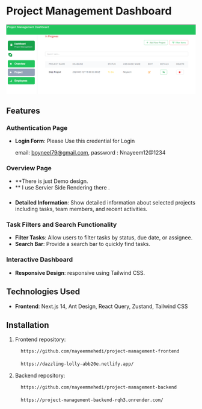 # Project Management Dashboard

![Project Management Dashboard](dashboard.png)



## Features

### Authentication Page
- **Login Form**: Please Use this credential for Login

    email: boyneel79@gmail.com,
    password : Nnayeem12@1234

###  Overview Page
- **There is just Demo design.
- ** I use  Servier Side Rendering there  .

### 
- **Detailed Information**: Show detailed information about selected projects including tasks, team members, and recent activities.



### Task Filters and Search Functionality
- **Filter Tasks**: Allow users to filter tasks by status, due date, or assignee.
- **Search Bar**: Provide a search bar to quickly find tasks.

### Interactive Dashboard
- **Responsive Design**:  responsive using Tailwind CSS.

## Technologies Used

- **Frontend**: Next.js 14, Ant Design, React Query, Zustand, Tailwind CSS

## Installation

1. Frontend repository:
   ```bash
     https://github.com/nayeemmehedi/project-management-frontend

     https://dazzling-lolly-abb20e.netlify.app/


1. Backend repository:
   ```bash
     https://github.com/nayeemmehedi/project-management-backend

     https://project-management-backend-rqh3.onrender.com/



    
    
